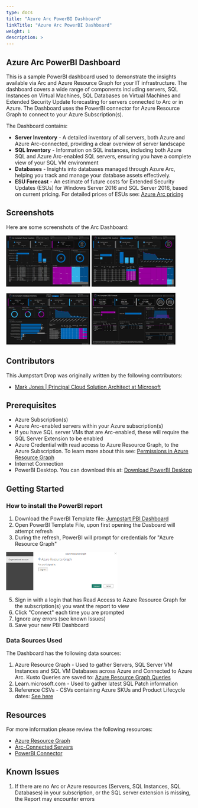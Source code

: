 ```yaml
---
type: docs
title: "Azure Arc PowerBI Dashboard"
linkTitle: "Azure Arc PowerBI Dashboard"
weight: 1
description: >
---
```


## Azure Arc PowerBI Dashboard

This is a sample PowerBI dashboard used to demonstrate the insights available via Arc and Azure Resource Graph for your IT infrastructure. The dashboard covers a wide range of components including servers, SQL Instances on Virtual Machines, SQL Databases on Virtual Machines and Extended Security Update forecasting for servers connected to Arc or in Azure. The Dashboard uses the PowerBI connector for Azure Resource Graph to connect to your Azure Subscription(s). 

The Dashboard contains:

* **Server Inventory** - A detailed inventory of all servers, both Azure and Azure Arc-connected, providing a clear overview of server landscape
* **SQL Inventory** - Information on SQL instances, including both Azure SQL and Azure Arc-enabled SQL servers, ensuring you have a complete view of your SQL VM environment
* **Databases** - Insights into databases managed through Azure Arc, helping you track and manage your database assets effectively.
* **ESU Forecast** - An estimate of future costs for Extended Security Updates (ESUs) for Windows Server 2016 and SQL Server 2016, based on current pricing. For detailed prices of ESUs see: [Azure Arc pricing](https://azure.microsoft.com/en-us/pricing/details/azure-arc/core-control-plane/)

## Screenshots

Here are some screenshots of the Arc Dashboard:
<p float="left">
  <img src="artifacts/media/server_inventory_screenshot.png" alt="Server Inventory" width="45%" />
  <img src="artifacts/media/sqlserver_inventory_screenshot.png" alt="SQL Server Inventory" width="45%" />
</p>
<p float="left">
  <img src="artifacts/media/sqldatabase_inventory_screenshot.png" alt="SQL Database Inventory" width="45%" />
  <img src="artifacts/media/esu_forecast_screenshot.png" alt="ESU Forecast" width="45%" />
</p>

## Contributors

This Jumpstart Drop was originally written by the following contributors:

* [Mark Jones | Principal Cloud Solution Architect at Microsoft](www.linkedin.com/in/joneslmark)

## Prerequisites

* Azure Subscription(s)
* Azure Arc-enabled servers within your Azure subscription(s)
* If you have SQL server VMs that are Arc-enabled, these will require the SQL Server Extension to be enabled
* Azure Credential with read access to Azure Resource Graph, to the Azure Subscription. To learn more about this see: [Permissions in Azure Resource Graph](https://learn.microsoft.com/en-us/azure/governance/resource-graph/overview#permissions-in-azure-resource-graph)
* Internet Connection
* PowerBI Desktop. You can download this at: [Download PowerBI Desktop](https://www.microsoft.com/en-us/power-platform/products/power-bi/downloads?msockid=0c5db1779a21637012a6a5f29bea62ee)

## Getting Started

### How to install the PowerBI report

1. Download the PowerBI Template file: <a href="/azure_arc_dashboard_v1.pbit">Jumpstart PBI Dashboard</a>
2. Open PowerBI Template File, upon first opening the Dasboard will attempt refresh
3. During the refresh, PowerBI will prompt for credentials for "Azure Resource Graph"

<img src="artifacts/media/arg_connector_screenshot.png" alt="Azure Resource Graph Connector" width="60%" />

5. Sign in with a login that has Read Access to Azure Resource Graph for the subscription(s) you want the report to view
6. Click "Connect" each time you are prompted
7. Ignore any errors (see known Issues)
8. Save your new PBI Dashboard

### Data Sources Used
The Dashboard has the following data sources:
1. Azure Resource Graph - Used to gather Servers, SQL Server VM Instances and SQL VM Databases across Azure and Connected to Azure Arc. Kusto Queries are saved to: <a href="/artifacts/arg_queries/">Azure Resource Graph Queries</a>
2. Learn.microsoft.com - Used to gather latest SQL Patch information
3. Reference CSVs - CSVs containing Azure SKUs and Product Lifecycle dates: <a href="/artifacts/reference/">See here</a>

## Resources

For more information please review the following resources:

* [Azure Resource Graph](https://learn.microsoft.com/en-us/azure/governance/resource-graph/overview#permissions-in-azure-resource-graph)
* [Arc-Connected Servers](https://learn.microsoft.com/en-us/azure/azure-arc/servers/overview)
* [PowerBI Connector](https://learn.microsoft.com/en-us/azure/governance/resource-graph/power-bi-connector-quickstart?tabs=power-bi-desktop#connect-azure-resource-graph-with-power-bi-connector)


## Known Issues
1. If there are no Arc or Azure resources (Servers, SQL Instances, SQL Databases) in your subscription, or the SQL server extension is missing, the Report may encounter errors